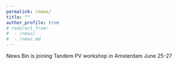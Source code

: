 ```yaml
---
permalink: /news/
title: ""
author_profile: true
# redirect_from: 
#  - /news/
#  - /news.md
---
```


News 
Bin is joining Tandem PV workshop in Amsterdam June 25-27

